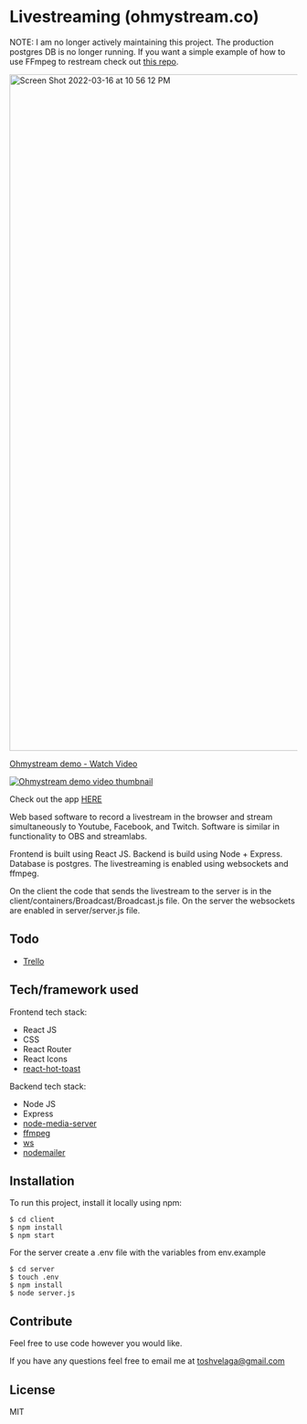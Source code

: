 # Livestreaming (ohmystream.co)

NOTE: I am no longer actively maintaining this project. The production postgres DB is no longer running. If you want a simple example of how to use FFmpeg to restream check out [this repo](https://github.com/toshvelaga/twitch-streamer).

<img width="1185" alt="Screen Shot 2022-03-16 at 10 56 12 PM" src="https://user-images.githubusercontent.com/38474161/190875346-3aeaa8f2-8e6e-4f3b-b348-d386b8c14291.png">

<a href="https://www.loom.com/share/35a86c6f73d144d59527092118cf525d">
    <p>Ohmystream demo - Watch Video</p>
    <img alt='Ohmystream demo video thumbnail' style="max-width:300px;" src="https://cdn.loom.com/sessions/thumbnails/35a86c6f73d144d59527092118cf525d-1633809954506-with-play.gif">
</a>

Check out the app [HERE](https://ohmystream.co/)

Web based software to record a livestream in the browser and stream simultaneously to Youtube, Facebook, and Twitch. Software is similar in functionality to OBS and streamlabs.

Frontend is built using React JS. Backend is build using Node + Express. Database is postgres. The livestreaming is enabled using websockets and ffmpeg.

On the client the code that sends the livestream to the server is in the client/containers/Broadcast/Broadcast.js file. On the server the websockets are enabled in server/server.js file.

## Todo

- [Trello](https://trello.com/b/W8LZ83oV/ohmystream)

## Tech/framework used

Frontend tech stack:

- React JS
- CSS
- React Router
- React Icons
- [react-hot-toast](https://github.com/timolins/react-hot-toast)

Backend tech stack:

- Node JS
- Express
- [node-media-server](https://github.com/illuspas/Node-Media-Server)
- [ffmpeg](http://ffmpeg.org/)
- [ws](https://github.com/websockets/ws)
- [nodemailer](https://nodemailer.com/about/)

## Installation

To run this project, install it locally using npm:

```
$ cd client
$ npm install
$ npm start
```

For the server create a .env file with the variables from env.example

```
$ cd server
$ touch .env
$ npm install
$ node server.js
```

## Contribute

Feel free to use code however you would like.

If you have any questions feel free to email me at toshvelaga@gmail.com

## License

MIT
